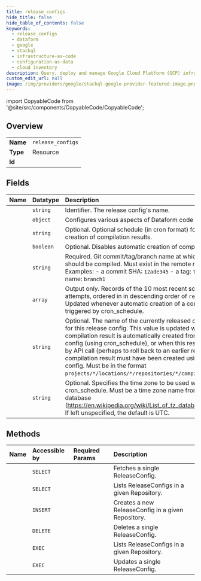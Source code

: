 ```yaml
---
title: release_configs
hide_title: false
hide_table_of_contents: false
keywords:
  - release_configs
  - dataform
  - google    
  - stackql
  - infrastructure-as-code
  - configuration-as-data
  - cloud inventory
description: Query, deploy and manage Google Cloud Platform (GCP) infrastructure and resources using SQL
custom_edit_url: null
image: /img/providers/google/stackql-google-provider-featured-image.png
---
```


import CopyableCode from '@site/src/components/CopyableCode/CopyableCode';




## Overview
<table><tbody>
<tr><td><b>Name</b></td><td><code>release_configs</code></td></tr>
<tr><td><b>Type</b></td><td>Resource</td></tr>
<tr><td><b>Id</b></td><td><CopyableCode code="dataform.release_configs" /></td></tr>
</tbody></table>

## Fields
| Name | Datatype | Description |
|:-----|:---------|:------------|
| <CopyableCode code="name" /> | `string` | Identifier. The release config's name. |
| <CopyableCode code="codeCompilationConfig" /> | `object` | Configures various aspects of Dataform code compilation. |
| <CopyableCode code="cronSchedule" /> | `string` | Optional. Optional schedule (in cron format) for automatic creation of compilation results. |
| <CopyableCode code="disabled" /> | `boolean` | Optional. Disables automatic creation of compilation results. |
| <CopyableCode code="gitCommitish" /> | `string` | Required. Git commit/tag/branch name at which the repository should be compiled. Must exist in the remote repository. Examples: - a commit SHA: `12ade345` - a tag: `tag1` - a branch name: `branch1` |
| <CopyableCode code="recentScheduledReleaseRecords" /> | `array` | Output only. Records of the 10 most recent scheduled release attempts, ordered in in descending order of `release_time`. Updated whenever automatic creation of a compilation result is triggered by cron_schedule. |
| <CopyableCode code="releaseCompilationResult" /> | `string` | Optional. The name of the currently released compilation result for this release config. This value is updated when a compilation result is automatically created from this release config (using cron_schedule), or when this resource is updated by API call (perhaps to roll back to an earlier release). The compilation result must have been created using this release config. Must be in the format `projects/*/locations/*/repositories/*/compilationResults/*`. |
| <CopyableCode code="timeZone" /> | `string` | Optional. Specifies the time zone to be used when interpreting cron_schedule. Must be a time zone name from the time zone database (https://en.wikipedia.org/wiki/List_of_tz_database_time_zones). If left unspecified, the default is UTC. |
## Methods
| Name | Accessible by | Required Params | Description |
|:-----|:--------------|:----------------|:------------|
| <CopyableCode code="get" /> | `SELECT` | <CopyableCode code="locationsId, projectsId, releaseConfigsId, repositoriesId" /> | Fetches a single ReleaseConfig. |
| <CopyableCode code="list" /> | `SELECT` | <CopyableCode code="locationsId, projectsId, repositoriesId" /> | Lists ReleaseConfigs in a given Repository. |
| <CopyableCode code="create" /> | `INSERT` | <CopyableCode code="locationsId, projectsId, repositoriesId" /> | Creates a new ReleaseConfig in a given Repository. |
| <CopyableCode code="delete" /> | `DELETE` | <CopyableCode code="locationsId, projectsId, releaseConfigsId, repositoriesId" /> | Deletes a single ReleaseConfig. |
| <CopyableCode code="_list" /> | `EXEC` | <CopyableCode code="locationsId, projectsId, repositoriesId" /> | Lists ReleaseConfigs in a given Repository. |
| <CopyableCode code="patch" /> | `EXEC` | <CopyableCode code="locationsId, projectsId, releaseConfigsId, repositoriesId" /> | Updates a single ReleaseConfig. |
